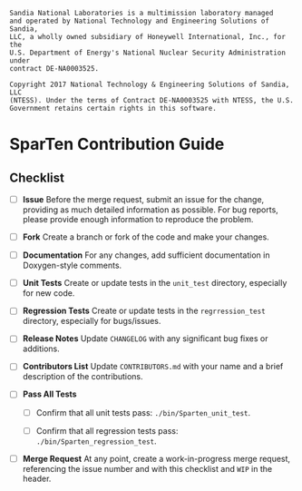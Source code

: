 ```
Sandia National Laboratories is a multimission laboratory managed
and operated by National Technology and Engineering Solutions of Sandia,
LLC, a wholly owned subsidiary of Honeywell International, Inc., for the
U.S. Department of Energy's National Nuclear Security Administration under
contract DE-NA0003525.

Copyright 2017 National Technology & Engineering Solutions of Sandia, LLC
(NTESS). Under the terms of Contract DE-NA0003525 with NTESS, the U.S.
Government retains certain rights in this software.
```

# SparTen Contribution Guide

## Checklist

- [ ] **Issue**
  Before the merge request, submit an issue for the change, providing
  as much detailed information as possible. For bug reports, please
  provide enough information to reproduce the problem.

- [ ] **Fork**
  Create a branch or fork of the code and make your changes.

- [ ] **Documentation**
  For any changes, add sufficient documentation in Doxygen-style comments.

- [ ] **Unit Tests**
  Create or update tests in the `unit_test` directory, especially for 
  new code.

- [ ] **Regression Tests**
  Create or update tests in the `regrression_test` directory, especially for 
  bugs/issues.

- [ ] **Release Notes**
  Update `CHANGELOG` with any significant bug fixes or
  additions.

- [ ] **Contributors List**
  Update `CONTRIBUTORS.md` with your name and a brief description of
  the contributions.

- [ ] **Pass All Tests**
  - [ ] Confirm that all unit tests pass: `./bin/Sparten_unit_test`.
  - [ ] Confirm that all regression tests pass: `./bin/Sparten_regression_test`.


- [ ] **Merge Request**
  At any point, create a work-in-progress merge request, referencing
  the issue number and with this checklist and ```WIP``` in the header.


